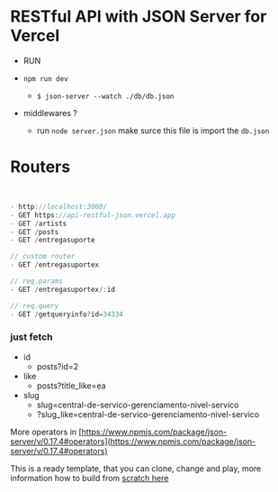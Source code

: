 # RESTful API with JSON Server for Vercel

- RUN
- `npm run dev`
  - `$ json-server --watch ./db/db.json`


- middlewares ? 
  - run `node server.json` make surce this file is import the `db.json`

# Routers

```js


- http://localhost:3000/
- GET https://api-restful-json.vercel.app
- GET /artists
- GET /posts
- GET /entregasuporte

// custom router
- GET /entregasuportex

// req.params
- GET /entregasuportex/:id

// req.query
- GET /getqueryinfo?id=34334

```

### just fetch 

- id
  - posts?id=2
- like
  - posts?title_like=ea
- slug
  - slug=central-de-servico-gerenciamento-nivel-servico
  - ?slug_like=central-de-servico-gerenciamento-nivel-servico


More operators in [https://www.npmjs.com/package/json-server/v/0.17.4#operators](https://www.npmjs.com/package/json-server/v/0.17.4#operators)


This is a ready template, that you can clone, change and play, more information how to build from [scratch here](https://ivo-culic.medium.com/create-restful-api-with-json-server-and-deploy-it-to-vercel-d56061c1157a)
